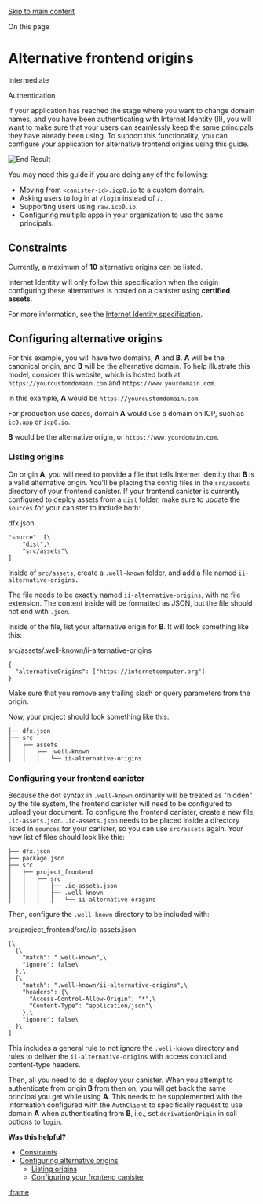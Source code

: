 [Skip to main content](https://internetcomputer.org/docs/building-apps/authentication/alternative-origins#__docusaurus_skipToContent_fallback)

On this page

# Alternative frontend origins

Intermediate

Authentication

If your application has reached the stage where you want to change domain names, and you have been authenticating with Internet Identity (II), you will want to make sure that your users can seamlessly keep the same principals they have already been using. To support this functionality, you can configure your application for alternative frontend origins using this guide.

![End Result](https://internetcomputer.org/assets/images/alternative-origins-9e07c181ed80b7a8fce57f70ecbb0b9a.png)

You may need this guide if you are doing any of the following:

- Moving from `<canister-id>.icp0.io` to a [custom domain](https://internetcomputer.org/docs/building-apps/frontends/custom-domains/using-custom-domains/).
- Asking users to log in at `/login` instead of `/`.
- Supporting users using `raw.icp0.io`.
- Configuring multiple apps in your organization to use the same principals.

## Constraints [​](https://internetcomputer.org/docs/building-apps/authentication/alternative-origins\#constraints "Direct link to Constraints")

Currently, a maximum of **10** alternative origins can be listed.

Internet Identity will only follow this specification when the origin configuring these alternatives is hosted on a canister using **certified assets**.

For more information, see the [Internet Identity specification](https://internetcomputer.org/docs/references/ii-spec/#alternative-frontend-origins).

## Configuring alternative origins [​](https://internetcomputer.org/docs/building-apps/authentication/alternative-origins\#configuring-alternative-origins "Direct link to Configuring alternative origins")

For this example, you will have two domains, **A** and **B**. **A** will be the canonical origin, and **B** will be the alternative domain. To help illustrate this model, consider this website, which is hosted both at `https://yourcustomdomain.com` and `https://www.yourdomain.com`.

In this example, **A** would be `https://yourcustomdomain.com`.

For production use cases, domain **A** would use a domain on ICP, such as `ic0.app` or `icp0.io`.

**B** would be the alternative origin, or `https://www.yourdomain.com`.

### Listing origins [​](https://internetcomputer.org/docs/building-apps/authentication/alternative-origins\#listing-origins "Direct link to Listing origins")

On origin **A**, you will need to provide a file that tells Internet Identity that **B** is a valid alternative origin. You'll be placing the config files in the `src/assets` directory of your frontend canister. If your frontend canister is currently configured to deploy assets from a `dist` folder, make sure to update the `sources` for your canister to include both:

dfx.json

```codeBlockLines_e6Vv
"source": [\
    "dist",\
    "src/assets"\
]

```

Inside of `src/assets`, create a `.well-known` folder, and add a file named `ii-alternative-origins.`

The file needs to be exactly named `ii-alternative-origins`, with no file extension. The content inside will be formatted as JSON, but the file should not end with `.json`.

Inside of the file, list your alternative origin for **B**. It will look something like this:

src/assets/.well-known/ii-alternative-origins

```codeBlockLines_e6Vv
{
  "alternativeOrigins": ["https://internetcomputer.org"]
}

```

Make sure that you remove any trailing slash or query parameters from the origin.

Now, your project should look something like this:

```codeBlockLines_e6Vv
├── dfx.json
├── src
│   ├── assets
│   │   ├── .well-known
│   │   │   └── ii-alternative-origins

```

### Configuring your frontend canister [​](https://internetcomputer.org/docs/building-apps/authentication/alternative-origins\#configuring-your-frontend-canister "Direct link to Configuring your frontend canister")

Because the dot syntax in `.well-known` ordinarily will be treated as "hidden" by the file system, the frontend canister will need to be configured to upload your document. To configure the frontend canister, create a new file, `.ic-assets.json`. `.ic-assets.json` needs to be placed inside a directory listed in `sources` for your canister, so you can use `src/assets` again. Your new list of files should look like this:

```codeBlockLines_e6Vv
├── dfx.json
├── package.json
├── src
│   ├── project_frontend
│   │   ├── src
│   │   │   ├── .ic-assets.json
│   │   │   ├── .well-known
│   │   │   │   └── ii-alternative-origins

```

Then, configure the `.well-known` directory to be included with:

src/project\_frontend/src/.ic-assets.json

```codeBlockLines_e6Vv
[\
  {\
    "match": ".well-known",\
    "ignore": false\
  },\
  {\
    "match": ".well-known/ii-alternative-origins",\
    "headers": {\
      "Access-Control-Allow-Origin": "*",\
      "Content-Type": "application/json"\
    },\
    "ignore": false\
  }\
]

```

This includes a general rule to not ignore the `.well-known` directory and rules to deliver the `ii-alternative-origins` with access control and content-type headers.

Then, all you need to do is deploy your canister. When you attempt to authenticate from origin **B** from then on, you will get back the same principal you get while using **A**. This needs to be supplemented with the information configured with the `AuthClient` to specifically request to use domain **A** when authenticating from **B**, i.e., set `derivationOrigin` in call options to `login`.

**Was this helpful?**

- [Constraints](https://internetcomputer.org/docs/building-apps/authentication/alternative-origins#constraints)
- [Configuring alternative origins](https://internetcomputer.org/docs/building-apps/authentication/alternative-origins#configuring-alternative-origins)
  - [Listing origins](https://internetcomputer.org/docs/building-apps/authentication/alternative-origins#listing-origins)
  - [Configuring your frontend canister](https://internetcomputer.org/docs/building-apps/authentication/alternative-origins#configuring-your-frontend-canister)

[iframe](https://www.google.com/recaptcha/enterprise/anchor?ar=1&k=6Lck4YwlAAAAAEIE1hR--varWp0qu9F-8-emQn2v&co=aHR0cHM6Ly9pbnRlcm5ldGNvbXB1dGVyLm9yZzo0NDM.&hl=en&v=ItfkQiGBlJDHuTkOhlT3zHpB&size=invisible&cb=gfx5c92g48gp)